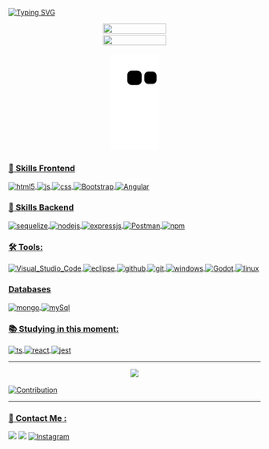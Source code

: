 

[![Typing SVG](https://readme-typing-svg.herokuapp.com/?color=F7832E&size=35&center=true&vCenter=true&width=1000&lines=HELLO,+MY+NAME+is+Antônio+Marcos;I+am+from+Brasil,+MG;Be+Welcome!+:%29)](https://git.io/typing-svg)


<div align='center'>
<a href="https://github.com/antoniomrrds">
<img width="50%" height="50%"  src="https://github-readme-stats.vercel.app/api?username=antoniomrrds&show_icons=true&theme=dracula&include_all_commits=true&count_private=true&hide_border=true&bg_color=0d1117&title_color=F7832E&text_color=F7832E"/>
<img width="50%" height="20%"  src="https://github-readme-stats.vercel.app/api/top-langs/?username=antoniomrrds&layout=compact&langs_count=16&theme=dracula&hide_border=true&bg_color=0d1117&title_color=F7832E&text_color=F7832E"/>

![snake gif](https://github.com/antoniomrrds/antoniomrrds/blob/output/github-contribution-grid-snake.svg)
</div>

<div align='start'>

### 🚀 Skills  Frontend 

<img align="center" alt="html5" src="https://img.shields.io/badge/HTML5-E34F26?style=for-the-badge&logo=html5&logoColor=white" />
<img align="center" alt="js" src="https://img.shields.io/badge/JavaScript-F7DF1E?style=for-the-badge&logo=javascript&logoColor=black" />
<img align="center" alt="css" src="https://img.shields.io/badge/CSS3-1572B6?style=for-the-badge&logo=css3&logoColor=white" />
<img align="center" alt="Bootstrap" src="https://img.shields.io/badge/Bootstrap-563D7C?style=for-the-badge&logo=bootstrap&logoColor=white" />
<img align="center" alt="Angular" src="https://img.shields.io/badge/Angular-DD0031?style=for-the-badge&logo=angular&logoColor=white" />


### 🚀 Skills  Backend 
<img align="center" alt="sequelize" src="https://img.shields.io/badge/sequelize-323330?style=for-the-badge&logo=sequelize&logoColor=blue" />
<img align="center" alt="nodejs" src="https://img.shields.io/badge/Node.js-43853D?style=for-the-badge&logo=node.js&logoColor=white" />
<img align="center" alt="expressjs" src="https://img.shields.io/badge/Express.js-404D59?style=for-the-badge&logo=node.js&logoColor=43853D" />
<img align="center" alt="Postman" src="https://img.shields.io/badge/Postman-FF6C37?style=for-the-badge&logo=Postman&logoColor=white" />
<img align="center" alt="npm" src="https://img.shields.io/badge/npm-CB3837?style=for-the-badge&logo=npm&logoColor=white" />

### 🛠 Tools:

<img align="center" alt="Visual_Studio_Code" src="https://img.shields.io/badge/Visual_Studio_Code-0078D4?style=for-the-badge&logo=visual%20studio%20code&logoColor=white" />
<img align="center" alt="eclipse" src="https://img.shields.io/badge/Eclipse-2C2255?style=for-the-badge&logo=eclipse&logoColor=white" />
<img align="center" alt="github" src="https://img.shields.io/badge/GitHub-000000?style=for-the-badge&logo=github&logoColor=white" />
<img align="center" alt="git" src="https://img.shields.io/badge/GIT-E44C30?style=for-the-badge&logo=git&logoColor=white" />
<img align="center" alt="windows" src="https://img.shields.io/badge/Windows-0078D6?style=for-the-badge&logo=windows&logoColor=white" />
<img align="center" alt="Godot" src="https://img.shields.io/badge/Godot-478CBF?style=for-the-badge&logo=GodotEngine&logoColor=white" />
<img align="center" alt="linux" src="https://img.shields.io/badge/Linux-FCC624?style=for-the-badge&logo=linux&logoColor=black" />

### Databases
<img align="center" alt="mongo" src="https://img.shields.io/badge/MongoDB-4EA94B?style=for-the-badge&logo=mongodb&logoColor=white" />
<img align="center" alt="mySql" src="https://img.shields.io/badge/MySQL-00000F?style=for-the-badge&logo=mysql&logoColor=white" />



### 📚 Studying in this moment:
<img align="center" alt="ts" src="https://img.shields.io/badge/TypeScript-007ACC?style=for-the-badge&logo=typescript&logoColor=white" />
<img align="center" alt="react" src="https://img.shields.io/badge/React-20232A?style=for-the-badge&logo=react&logoColor=61DAFB" />
<img align="center" alt="jest" src="https://img.shields.io/badge/Jest-D73F03?style=for-the-badge&logo=Jest&logoColor=white" />

</div>
<hr>
<p align="center">
  <img src="https://github-profile-trophy.vercel.app/?username=antoniomrrds&theme=dracula&row=2&no-bg=true&column=3&margin-w=15&margin-h=15" />
</p>

![Contribution](https://activity-graph.herokuapp.com/graph?username=antoniomrrds&theme=gotham&hide_border=true&area=true)

<hr>

### 📱 Contact Me :

 <a href="https://www.linkedin.com/in/antônio-marcosrrds" target="_blank"><img src="https://img.shields.io/badge/-LinkedIn-%230077B5?style=for-the-badge&logo=linkedin&logoColor=white" target="_blank"></a>
 <a href = "mailto:antoniomarcos.amrrds@gmail.com"><img src="https://img.shields.io/badge/Gmail-D14836?style=for-the-badge&logo=gmail&logoColor=white" target="_blank"></a>
[![Instagram](https://img.shields.io/badge/Instagram-E4405F?style=for-the-badge&logo=instagram&logoColor=white)](https://www.instagram.com/antoniomarcosrrds/)
